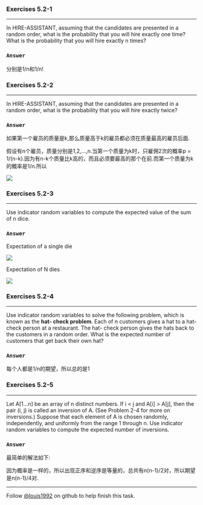 ### Exercises 5.2-1
***
In HIRE-ASSISTANT, assuming that the candidates are presented in a random order, what is the probability that you will hire exactly one time? What is the probability that you will hire exactly n times?

### `Answer`
分别是1/n和1/n!


### Exercises 5.2-2
***
In HIRE-ASSISTANT, assuming that the candidates are presented in a random order, what is the probability that you will hire exactly twice?

### `Answer`
如果第一个雇员的质量是k,那么质量高于k的雇员都必须在质量最高的雇员后面.

假设有n个雇员，质量分别是1,2,...,n.当第一个质量为k时，只雇佣2次的概率p = 1/(n-k).因为有n-k个质量比k高的，而且必须要最高的那个在前.而第一个质量为k的概率是1/n.所以

![](http://latex.codecogs.com/gif.latex?%20p%20=%20\\sum_{k%20=%201}^{n-1}\\frac{1}{n}\\frac{1}{n-k}%20=%20\\frac{1}{n}\\sum_{k%20=%201}^{n-1}\\frac{1}{k})

### Exercises 5.2-3
***
Use indicator random variables to compute the expected value of the sum of n dice.

### `Answer`
Expectation of a single die 

![](http://latex.codecogs.com/gif.latex?%20E\(X_i\)%20=%20\\frac{1+2+3+4+5+6}{6}%20=%203.5%20%20)

Expectation of N dies

![](http://latex.codecogs.com/gif.latex?%20E\(X\)%20=%20\\sum_{i%20=%201}^{n}%20E\(X_i\)%20=%203.5n%20)

### Exercises 5.2-4
***
Use indicator random variables to solve the following problem, which is known as the **hat- check problem**. Each of n customers gives a hat to a hat-check person at a restaurant. The hat- check person gives the hats back to the customers in a random order. What is the expected number of customers that get back their own hat?

### `Answer`
每个人都是1/n的期望，所以总的是1

### Exercises 5.2-5
***
Let A[1...n] be an array of n distinct numbers. If i < j and A[i] > A[j], then the pair (i, j) is called an inversion of A. (See Problem 2-4 for more on inversions.) Suppose that each element of A is chosen randomly, independently, and uniformly from the range 1 through n. Use indicator random variables to compute the expected number of inversions.

### `Answer`
最简单的解法如下:

因为概率是一样的，所以出现正序和逆序是等量的，总共有n(n-1)/2对，所以期望是n(n-1)/4对.


***
Follow [@louis1992](https://github.com/gzc) on github to help finish this task.

